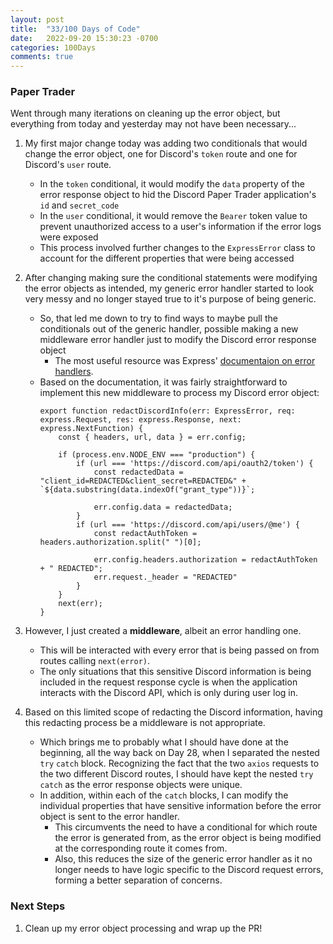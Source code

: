 ```yaml
---
layout: post
title:  "33/100 Days of Code"
date:   2022-09-20 15:30:23 -0700
categories: 100Days
comments: true
---
```


### Paper Trader

Went through many iterations on cleaning up the error object, but everything from today and yesterday may not have been necessary...

1. My first major change today was adding two conditionals that would change the error object, one for Discord's `token` route and one for Discord's `user` route.
    - In the `token` conditional, it would modify the `data` property of the error response object to hid the Discord Paper Trader application's `id` and `secret_code`
    - In the `user` conditional, it would remove the `Bearer` token value to prevent unauthorized access to a user's information if the error logs were exposed
    - This process involved further changes to the `ExpressError` class to account for the different properties that were being accessed

2. After changing making sure the conditional statements were modifying the error objects as intended, my generic error handler started to look very messy and no longer stayed true to it's purpose of being generic.
    - So, that led me down to try to find ways to maybe pull the conditionals out of the generic handler, possible making a new middleware error handler just to modify the Discord error response object
        - The most useful resource was Express' [documentaion on error handlers](https://expressjs.com/en/guide/error-handling.html).
    - Based on the documentation, it was fairly straightforward to implement this new middleware to process my Discord error object:
        ~~~~
        export function redactDiscordInfo(err: ExpressError, req: express.Request, res: express.Response, next: express.NextFunction) {
            const { headers, url, data } = err.config;

            if (process.env.NODE_ENV === "production") {
                if (url === 'https://discord.com/api/oauth2/token') {
                    const redactedData = "client_id=REDACTED&client_secret=REDACTED&" + `${data.substring(data.indexOf("grant_type"))}`;

                    err.config.data = redactedData;
                }
                if (url === 'https://discord.com/api/users/@me') {
                    const redactAuthToken = headers.authorization.split(" ")[0];

                    err.config.headers.authorization = redactAuthToken + " REDACTED";
                    err.request._header = "REDACTED"
                }
            }
            next(err);
        }
        ~~~~

3. However, I just created a **middleware**, albeit an error handling one.
    - This will be interacted with every error that is being passed on from routes calling `next(error)`.
    - The only situations that this sensitive Discord information is being included in the request response cycle is when the application interacts with the Discord API, which is only during user log in.

4. Based on this limited scope of redacting the Discord information, having this redacting process be a middleware is not appropriate.
    - Which brings me to probably what I should have done at the beginning, all the way back on Day 28, when I separated the nested `try` `catch` block. Recognizing the fact that the two `axios` requests to the two different Discord routes, I should have kept the nested `try` `catch` as the error response objects were unique. 
    - In addition, within each of the `catch` blocks, I can modify the individual properties that have sensitive information before the error object is sent to the error handler. 
        - This circumvents the need to have a conditional for which route the error is generated from, as the error object is being modified at the corresponding route it comes from.
        - Also, this reduces the size of the generic error handler as it no longer needs to have logic specific to the Discord request errors, forming a better separation of concerns.

### Next Steps
1. Clean up my error object processing and wrap up the PR!
